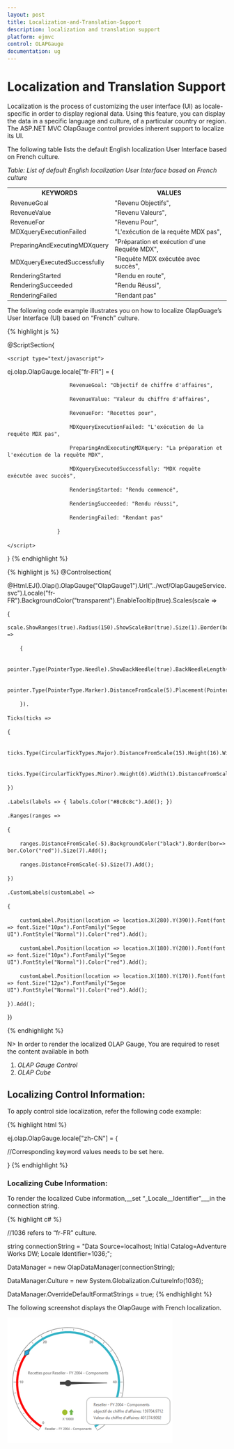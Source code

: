 ```yaml
---
layout: post
title: Localization-and-Translation-Support
description: localization and translation support
platform: ejmvc
control: OLAPGauge
documentation: ug
---
```


# Localization and Translation Support

Localization is the process of customizing the user interface (UI) as locale-specific in order to display regional data. Using this feature, you can display the data in a specific language and culture, of a particular country or region. The ASP.NET MVC OlapGauge control provides inherent support to localize its UI.

The following table lists the default English localization User Interface based on French culture.



_Table: List of default English localization User Interface based on French culture_



<table>
<tr>
<th>
KEYWORDS</th><th>
VALUES</th></tr>
<tr>
<td>
RevenueGoal</td><td>
"Revenu Objectifs",</td></tr>
<tr>
<td>
RevenueValue</td><td>
"Revenu Valeurs",</td></tr>
<tr>
<td>
RevenueFor</td><td>
"Revenu Pour",</td></tr>
<tr>
<td>
MDXqueryExecutionFailed</td><td>
"L'exécution de la requête MDX pas",</td></tr>
<tr>
<td>
PreparingAndExecutingMDXquery</td><td>
"Préparation et exécution d'une Requête MDX",</td></tr>
<tr>
<td>
MDXqueryExecutedSuccessfully</td><td>
"Requête MDX exécutée avec succès",</td></tr>
<tr>
<td>
RenderingStarted</td><td>
"Rendu en route",</td></tr>
<tr>
<td>
RenderingSucceeded</td><td>
"Rendu Réussi",</td></tr>
<tr>
<td>
RenderingFailed</td><td>
"Rendant pas"</td></tr>
</table>


The following code example illustrates you on how to localize OlapGuage’s User Interface (UI) based on “French” culture.


{% highlight js %}


@ScriptSection{

    <script type="text/javascript">

ej.olap.OlapGauge.locale["fr-FR"] = {

                        RevenueGoal: "Objectif de chiffre d'affaires",

                        RevenueValue: "Valeur du chiffre d'affaires",

                        RevenueFor: "Recettes pour",

                        MDXqueryExecutionFailed: "L'exécution de la requête MDX pas",

                        PreparingAndExecutingMDXquery: "La préparation et l'exécution de la requête MDX",

                        MDXqueryExecutedSuccessfully: "MDX requête exécutée avec succès",

                        RenderingStarted: "Rendu commencé",

                        RenderingSucceeded: "Rendu réussi",

                        RenderingFailed: "Rendant pas"

                    }

    </script>

}
{% endhighlight  %}

{% highlight js %}
@Controlsection{

@Html.EJ().Olap().OlapGauge("OlapGauge1").Url("../wcf/OlapGaugeService.svc").Locale("fr-FR").BackgroundColor("transparent").EnableTooltip(true).Scales(scale =>

{

    scale.ShowRanges(true).Radius(150).ShowScaleBar(true).Size(1).Border(bor=>bor.Width(0.5)).ShowIndicators(false).ShowLabels(true).ShowTicks(false).Pointers(pointer =>

        {

            pointer.Type(PointerType.Needle).ShowBackNeedle(true).BackNeedleLength(20).Length(120).NeedleType(NeedleType.Rectangle).Width(7).Add();

            pointer.Type(PointerType.Marker).DistanceFromScale(5).Placement(PointerPlacement.Center).BackgroundColor("#29A4D9").Length(25).Width(15).MarkerType(MarkerType.Diamond).Add();

        }).

    Ticks(ticks =>

    {

        ticks.Type(CircularTickTypes.Major).DistanceFromScale(15).Height(16).Width(1).Color("red").Add();

        ticks.Type(CircularTickTypes.Minor).Height(6).Width(1).DistanceFromScale(2).Color("#8c8c8c").Add();

    })

    .Labels(labels => { labels.Color("#8c8c8c").Add(); })

    .Ranges(ranges =>

    {

        ranges.DistanceFromScale(-5).BackgroundColor("black").Border(bor=> bor.Color("red")).Size(7).Add();

        ranges.DistanceFromScale(-5).Size(7).Add();

    })

    .CustomLabels(customLabel =>

    {

        customLabel.Position(location => location.X(280).Y(390)).Font(font => font.Size("10px").FontFamily("Segoe UI").FontStyle("Normal")).Color("red").Add();

        customLabel.Position(location => location.X(180).Y(280)).Font(font => font.Size("10px").FontFamily("Segoe UI").FontStyle("Normal")).Color("red").Add();

        customLabel.Position(location => location.X(180).Y(170)).Font(font => font.Size("12px").FontFamily("Segoe UI").FontStyle("Normal")).Color("red").Add();

    }).Add();

})



{% endhighlight %}


N> In order to render the localized OLAP Gauge, You are required to reset the content available in both

1. _OLAP Gauge Control_
2. _OLAP Cube_

## Localizing Control Information:

To apply control side localization, refer the following code example:

{% highlight html %}


ej.olap.OlapGauge.locale["zh-CN"] = {

//Corresponding keyword values needs to be set here.

}
{% endhighlight  %}

### Localizing Cube Information:

To render the localized Cube information,__set “_Locale__Identifier”___in the connection string.

{% highlight c# %}



//1036 refers to “fr-FR” culture.

string connectionString = "Data Source=localhost; Initial Catalog=Adventure Works DW; Locale Identifier=1036;";

DataManager = new OlapDataManager(connectionString);

DataManager.Culture = new System.Globalization.CultureInfo(1036);

DataManager.OverrideDefaultFormatStrings = true;
{% endhighlight  %}

The following screenshot displays the OlapGauge with French localization.

![](Localization-and-Translation-Support_images/Localization-and-Translation-Support_img2.png)



